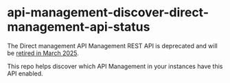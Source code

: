 # api-management-discover-direct-management-api-status

The Direct management API Management REST API is deprecated and will be [retired in March 2025](https://learn.microsoft.com/rest/api/apimanagement/apimanagementrest/api-management-rest).

This repo helps discover which API Management in your instances have this API enabled.
